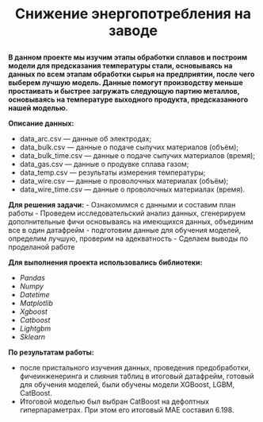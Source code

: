 # <p style="text-align: center;"> Снижение энергопотребления на заводе</p>

**В данном проекте мы изучим этапы обработки сплавов и построим модели для предсказания температуры стали, основываясь на данных по всем этапам обработки сырья на предприятии, после чего выберем лучшую модель. Данные помогут производству меньше простаивать и быстрее загружать следующую партию металлов, основываясь на температуре выходного продукта, предсказанного нашей моделью.**

**Описание данных:**
- data_arc.csv — данные об электродах;
- data_bulk.csv — данные о подаче сыпучих материалов (объём);
- data_bulk_time.csv — данные о подаче сыпучих материалов (время);
- data_gas.csv — данные о продувке сплава газом;
- data_temp.csv — результаты измерения температуры;
- data_wire.csv — данные о проволочных материалах (объём);
- data_wire_time.csv — данные о проволочных материалах (время).
    
**Для решения задачи:** 
    - Ознакомимся с данными и составим план работы
    - Проведем исследовательский анализ данных, сгенерируем дополнительные фичи основываясь на имеющихся данных, объединим все в один датафрейм
    - подготовим данные для обучения моделей, определим лучшую, проверим на адекватность
    - Сделаем выводы по проделаной работе

**Для выполнения проекта использовались библиотеки:**  
- *Pandas* 
- *Numpy* 
- *Datetime*  
- *Matplotlib*  
- *Xgboost*  
- *Catboost*  
- *Lightgbm*  
- *Sklearn* 


**По результатам работы:**  
- после пристального изучения данных, проведения предобработки, фичеинженеринга и слияния таблиц в итоговый датафрейм, готовый для обучения моделей, были обучены модели XGBoost, LGBM, CatBoost.
- Итоговой моделью был выбран CatBoost на дефолтных гиперпараметрах. При этом его итоговый MAE составил 6.198. 

